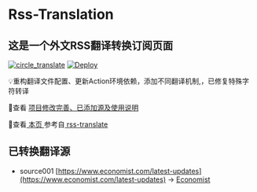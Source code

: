 #  Rss-Translation

## 这是一个外文RSS翻译转换订阅页面 

[![circle_translate](https://github.com/rcy1314/Rss-Translation/actions/workflows/circle_translate.yml/badge.svg)](https://github.com/rcy1314/Rss-Translation/actions/workflows/circle_translate.yml) [![Deploy](https://github.com/rcy1314/Rss-Translation/actions/workflows/jekyll-gh-pages.yml/badge.svg)](https://github.com/rcy1314/Rss-Translation/actions/workflows/jekyll-gh-pages.yml)

 💡重构翻译文件配置、更新Action环境依赖，添加不同翻译机制,，已修复特殊字符转译

 📢查看 [项目修改完善、已添加源及使用说明](https://github.com/yiranzhimo/Rss-Translation/tree/main/illustrate)

 📢查看[ 本页 ](https://yiranzhimo.github.io/Rss-Translation) 参考自[ rss-translate ](https://github.com/talengu/rss-translate)

## 已转换翻译源
 - source001 [https://www.economist.com/latest-updates](https://www.economist.com/latest-updates) -> [Economist](rss/Economist.xml)
